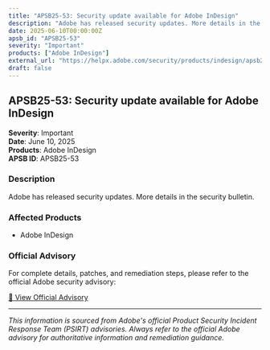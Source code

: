 ```yaml
---
title: "APSB25-53: Security update available for Adobe InDesign"
description: "Adobe has released security updates. More details in the security bulletin."
date: 2025-06-10T00:00:00Z
apsb_id: "APSB25-53"
severity: "Important"
products: ["Adobe InDesign"]
external_url: "https://helpx.adobe.com/security/products/indesign/apsb25-53.html"
draft: false
---
```


## APSB25-53: Security update available for Adobe InDesign

**Severity**: Important  
**Date**: June 10, 2025  
**Products**: Adobe InDesign  
**APSB ID**: APSB25-53

### Description

Adobe has released security updates. More details in the security bulletin.

### Affected Products

- Adobe InDesign


### Official Advisory

For complete details, patches, and remediation steps, please refer to the official Adobe security advisory:

[🔗 View Official Advisory](https://helpx.adobe.com/security/products/indesign/apsb25-53.html)

---

*This information is sourced from Adobe's official Product Security Incident Response Team (PSIRT) advisories. Always refer to the official Adobe advisory for authoritative information and remediation guidance.*
